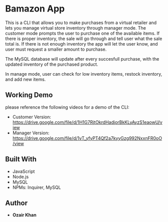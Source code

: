 # Bamazon App
This is a CLI that allows you to make purchases from a virtual retailer and lets you manage virtual store inventory through manager mode. The customer mode prompts the user to purchase one of the available items.
If there is proper inventory, the sale will go through and tell user what the sale total is. If there is not enough inventory the 
app will let the user know, and user must request a smaller amount to purchase.

The MySQL database will update after every succesfull purchase, with the updated inventory of the purchased product. 

In manage mode, user can check for low inventory items, restock inventory, and add new items.


## Working Demo
please reference the following videos for a demo of the CLI: 
* Customer Version: https://drive.google.com/file/d/1H1G7RjtOkrdHadjorBkKLyAyzS1eaowU/view
* Manager Version: https://drive.google.com/file/d/1vT_yfyPT4Qf2a7kyyGzg992NxxnFR0oO/view

## Built With

* JavaScript 
* Node.js
* MySQL
* NPMs: Inquirer, MySQL


## Author

* **Ozair Khan** 




